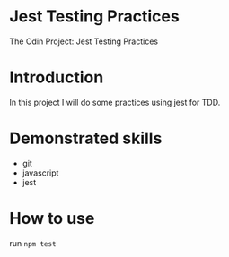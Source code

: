 # Jest Testing Practices

The Odin Project: Jest Testing Practices

# Introduction

In this project I will do some practices using jest for TDD.

# Demonstrated skills

- git
- javascript
- jest

# How to use

run `npm test`